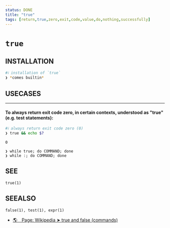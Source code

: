 ```yaml
---
status: DONE
title: "true"
tags: [return,true,zero,exit,code,value,do,nothing,successfully]
---
```


# `true`

## INSTALLATION


```bash
#ℹ︎ installation of `true`
❯ *comes builtin*
```


## USECASES

----
#### To always return exit code zero, in certain contexts, understood as "true" (e.g. test statements):


```bash
#ℹ︎ always return exit code zero (0)
❯ true && echo $?
```

    0

    ❯ while true; do COMMAND; done
    ❯ while :; do COMMAND; done


## SEE

    true(1)

## SEEALSO

    false(1), test(1), expr(1)

- [🌎 Page: Wikipedia ➤ true and false (commands)](https://en.wikipedia.org/wiki/True_and_false_(commands))
